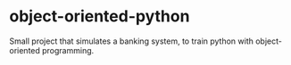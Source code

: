# object-oriented-python
Small project that simulates a banking system, to train python with object-oriented programming.
